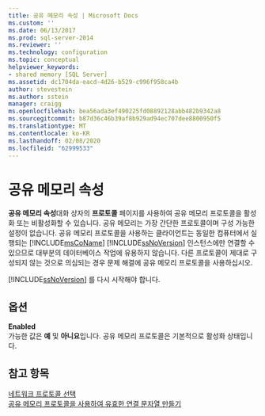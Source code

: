 ```yaml
---
title: 공유 메모리 속성 | Microsoft Docs
ms.custom: ''
ms.date: 06/13/2017
ms.prod: sql-server-2014
ms.reviewer: ''
ms.technology: configuration
ms.topic: conceptual
helpviewer_keywords:
- shared memory [SQL Server]
ms.assetid: dc1704da-eacd-4d26-b529-c996f958ca4b
author: stevestein
ms.author: sstein
manager: craigg
ms.openlocfilehash: bea56ada3ef490225fd08892128abb482b9342a8
ms.sourcegitcommit: b87d36c46b39af8b929ad94ec707dee8800950f5
ms.translationtype: MT
ms.contentlocale: ko-KR
ms.lasthandoff: 02/08/2020
ms.locfileid: "62999533"
---
```

# <a name="shared-memory-properties"></a>공유 메모리 속성
  
  **공유 메모리 속성**대화 상자의 **프로토콜** 페이지를 사용하여 공유 메모리 프로토콜을 활성화 또는 비활성화할 수 있습니다. 공유 메모리는 가장 간단한 프로토콜이며 구성 가능한 설정이 없습니다. 공유 메모리 프로토콜을 사용하는 클라이언트는 동일한 컴퓨터에서 실행되는 [!INCLUDE[msCoName](../../includes/msconame-md.md)] [!INCLUDE[ssNoVersion](../../includes/ssnoversion-md.md)] 인스턴스에만 연결할 수 있으므로 대부분의 데이터베이스 작업에 유용하지 않습니다. 다른 프로토콜이 제대로 구성되지 않는 것으로 의심되는 경우 문제 해결에 공유 메모리 프로토콜을 사용하십시오.  
  
 
  [!INCLUDE[ssNoVersion](../../includes/ssnoversion-md.md)] 를 다시 시작해야 합니다.  
  
## <a name="options"></a>옵션  
 **Enabled**  
 가능한 값은 **예** 및 **아니요**입니다. 공유 메모리 프로토콜은 기본적으로 활성화 상태입니다.  
  
## <a name="see-also"></a>참고 항목  
 [네트워크 프로토콜 선택](../../../2014/tools/configuration-manager/choosing-a-network-protocol.md)   
 [공유 메모리 프로토콜을 사용하여 유효한 연결 문자열 만들기](../../../2014/tools/configuration-manager/creating-a-valid-connection-string-using-shared-memory-protocol.md)  
  
  
